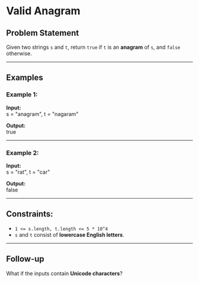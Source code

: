 # Valid Anagram

## Problem Statement  
Given two strings `s` and `t`, return `true` if `t` is an **anagram** of `s`, and `false` otherwise.

---

## Examples  

### Example 1:
**Input:**  
s = "anagram", t = "nagaram"

**Output:**  
true

---

### Example 2:
**Input:**  
s = "rat", t = "car"

**Output:**  
false

---

## Constraints:  
- `1 <= s.length, t.length <= 5 * 10^4`  
- `s` and `t` consist of **lowercase English letters**.

---

## Follow-up  
What if the inputs contain **Unicode characters**? 